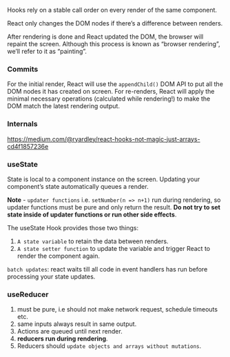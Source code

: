 
Hooks rely on a stable call order on every render of the same component.

React only changes the DOM nodes if there’s a difference between renders.

After rendering is done and React updated the DOM, the browser will repaint the screen. Although this process is known as “browser rendering”, we’ll refer to it as “painting”.

### Commits

For the initial render, React will use the `appendChild()` DOM API to put all the DOM nodes it has created on screen.
For re-renders, React will apply the minimal necessary operations (calculated while rendering!) to make the DOM match the latest rendering output.


### Internals
https://medium.com/@ryardley/react-hooks-not-magic-just-arrays-cd4f1857236e

### useState

State is local to a component instance on the screen.
Updating your component’s state automatically queues a render.

**Note** - `updater functions` i.e. `setNumber(n => n+1)` run during rendering, 
so updater functions must be pure and only return the result.
**Do not try to set state inside of updater functions or run other side effects**.

The useState Hook provides those two things:

1. `A state variable` to retain the data between renders.
2. `A state setter function` to update the variable and trigger React to render the component again.

`batch updates`: react waits till all code in event handlers has run before processing your state updates. 

### useReducer

1. must be pure, i.e should not make network request, schedule timeouts etc.
2. same inputs always result in same output.
3. Actions are queued until next render.
4. **reducers run during rendering**.
5. Reducers should `update objects and arrays without mutations`.

